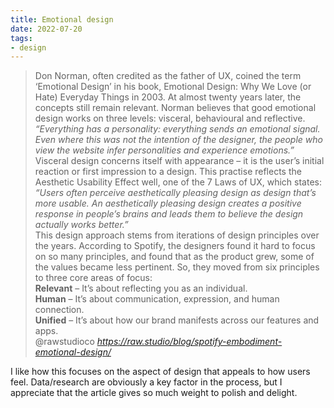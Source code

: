 ```yaml
---
title: Emotional design
date: 2022-07-20
tags:
- design
---
```



<blockquote class="quoteback" darkmode="" data-title="Spotify%E2%80%99s%20Embodiment%20Of%20Emotional%20Design%20-%20Raw.Studio" data-author="@rawstudioco" cite="https://raw.studio/blog/spotify-embodiment-emotional-design/">
Don Norman, often credited as the father of UX, coined the term ‘Emotional Design’ in his book, Emotional Design: Why We Love (or Hate) Everyday Things in 2003. At almost twenty years later, the concepts still remain relevant. Norman believes that good emotional design works on three levels: visceral, behavioural and reflective.
<em>“Everything has a personality: everything sends an emotional signal. Even where this was not the intention of the designer, the people who view the website infer personalities and experience emotions.”</em><br>
Visceral design concerns itself with appearance – it is the user’s initial reaction or first impression to a design. This practise reflects the Aesthetic Usability Effect well, one of the 7 Laws of UX, which states:  <br>
<em>“Users often perceive aesthetically pleasing design as design that’s more usable. An aesthetically pleasing design creates a positive response in people’s brains and leads them to believe the design actually works better.”</em><br>
This design approach stems from iterations of design principles over the years. According to Spotify, the designers found it hard to focus on so many principles, and found that as the product grew, some of the values became less pertinent.
So, they moved from six principles to three core areas of focus:<br>
<b>Relevant</b> – It’s about reflecting you as an individual.<br>
<b>Human</b> – It’s about communication, expression, and human connection.<br>
<b>Unified</b> – It’s about how our brand manifests across our features and apps.
<footer>@rawstudioco<cite> <a href="https://raw.studio/blog/spotify-embodiment-emotional-design/">https://raw.studio/blog/spotify-embodiment-emotional-design/</a></cite></footer>
</blockquote>

<script note="" src="https://cdn.jsdelivr.net/gh/Blogger-Peer-Review/quotebacks@1/quoteback.js"></script>

I like how this focuses on the aspect of design that appeals to how users feel. Data/research are obviously a key factor in the process, but I appreciate that the article gives so much weight to polish and delight.